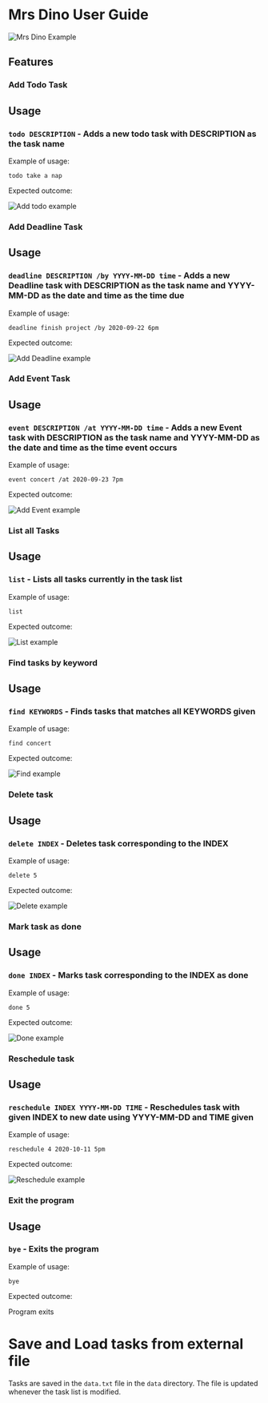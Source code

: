 # Mrs Dino User Guide
![Mrs Dino Example](./Ui.png)

## Features 

### Add Todo Task

## Usage

### `todo DESCRIPTION` - Adds a new todo task with DESCRIPTION as the task name

Example of usage: 

`todo take a nap`

Expected outcome:

![Add todo example](./images/addTodo.png)

### Add Deadline Task

## Usage

### `deadline DESCRIPTION /by YYYY-MM-DD time` - Adds a new Deadline task with DESCRIPTION as the task name and YYYY-MM-DD as the date and time as the time due 

Example of usage: 

`deadline finish project /by 2020-09-22 6pm`

Expected outcome:

![Add Deadline example](./images/addDeadline.png)

### Add Event Task

## Usage

### `event DESCRIPTION /at YYYY-MM-DD time` - Adds a new Event task with DESCRIPTION as the task name and YYYY-MM-DD as the date and time as the time event occurs 

Example of usage: 

`event concert /at 2020-09-23 7pm`

Expected outcome:

![Add Event example](./images/addEvent.png)

### List all Tasks

## Usage

### `list` - Lists all tasks currently in the task list

Example of usage: 

`list`

Expected outcome:

![List example](./images/list.png)

### Find tasks by keyword

## Usage

### `find KEYWORDS` - Finds tasks that matches all KEYWORDS given

Example of usage: 

`find concert`

Expected outcome:

![Find example](./images/find.png)

### Delete task

## Usage

### `delete INDEX` - Deletes task corresponding to the INDEX

Example of usage: 

`delete 5`

Expected outcome:

![Delete example](./images/delete.png)

### Mark task as done

## Usage

### `done INDEX` - Marks task corresponding to the INDEX as done

Example of usage: 

`done 5`

Expected outcome:

![Done example](./images/done.png)


### Reschedule task

## Usage

### `reschedule INDEX YYYY-MM-DD TIME` - Reschedules task with given INDEX to new date using YYYY-MM-DD and TIME given

Example of usage: 

`reschedule 4 2020-10-11 5pm`

Expected outcome:

![Reschedule example](./images/reschedule.png)

### Exit the program

## Usage

### `bye` - Exits the program

Example of usage: 

`bye`

Expected outcome:

Program exits

# Save and Load tasks from external file

Tasks are saved in the `data.txt` file in the `data` directory. The file is updated whenever the task list is modified.

